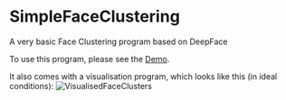 # SimpleFaceClustering
A very basic Face Clustering program based on DeepFace

To use this program, please see the [Demo]("demo.ipynb").

It also comes with a visualisation program, which looks like this (in ideal conditions):
![VisualisedFaceClusters]("img_demo/sample.png")